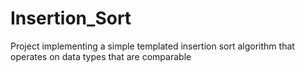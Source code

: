 # Insertion_Sort
Project implementing a simple templated insertion sort algorithm that operates on data types that are comparable
